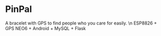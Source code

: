 # PinPal
A bracelet with GPS to find people who you care for easily. \n
ESP8826 + GPS NEO6 + Android + MySQL + Flask
